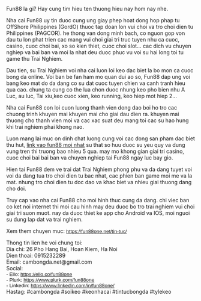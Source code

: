 <p>Fun88 la gi? Hay cung tim hieu ten thuong hieu nay hom nay nhe.</p>

<p>Nha cai Fun88 uy tin duoc cung ung giay phep hoat dong hop phap tu OffShore Philippines (GordO) thuoc tap doan lon vui choi va tro choi dien tu Philippines (PAGCOR). he thong van dong minh bach, co nguon gop von dau tu lon phat trien cac mang vui choi giai tri truc tuyen nhu ca cuoc, casino, cuoc choi bai, xo so kien thiet, cuoc choi slot&hellip; cac dich vu chuyen nghiep va bai ban va moi la nhat deu duoc phuc vu voi su hai long toi tu game thu Trai Nghiem.</p>

<p>Dau tien, su Trai Nghiem voi nha cai luon loi keo dac biet la bo mon ca cuoc bong da online. Voi ban be fan ham mo quan dui ao so, Fun88 dap ung voi bang keo mat do da dang co su dat cuoc tuyen chien va canh tranh hieu qua cao. chung ta cung co the lua chon duoc nhung keo pho bien nhu A Luc, au luc, Tai xiu,keo cuoc xien, keo running, keo hiep mot hiep 2&hellip;</p>

<p>Nha cai Fun88 con loi cuon luong thanh vien dong dao boi ho tro cac chuong trinh khuyen mai khuyen mai cho giai dau dien ra. khuyen mai thuong cho thanh vien moi va cac xac suat deu mang toi cac su hao hung khi trai nghiem phai khong nao.</p>

<p>Luon mang lai muc on dinh chat luong cung voi cac dong san pham dac biet thu hut, <a href="https://fun88one.net/">link vao fun88 moi nhat</a> su that so huu duoc su yeu quy va dung vung tren thi truong bao nhieu 5 qua. may mo khong gian giai tri casino, cuoc choi bai bai ban va chuyen nghiep tai Fun88 ngay luc bay gio.</p>

<p>Hien tai Fun88 dem ve trai dat Trai Nghiem phong phu va da dang tuyet voi voi da dang tua tro choi dien tu bac nhat, cac phien ban game moi me va la mat. nhung tro choi dien tu doc dao va khac biet va nhieu giai thuong dang cho doi.</p>

<p>Truy cap vao nha cai Fun88 cho moi hinh thuc cung da dang. chi viec ban co ket noi internet thi moi cau hinh may deu duoc bo tro trai nghiem vui choi giai tri suon muot. nay da duoc thiet ke app cho Android va IOS, moi nguoi su dung lap dat va trai nghiem.</p>

<p>Xem them chuyen muc:&nbsp;<span style="color:rgb(17, 85, 204); font-family:arial; font-size:10pt"><a class="in-cell-link" href="https://fun88one.net/tin-tuc/" target="_blank">https://fun88one.net/tin-tuc/</a></span></p>

<p>Thong tin lien he voi chung toi:<br />
Dia chi: 26 Pho Hang Bai, Hoan Kiem, Ha Noi<br />
Dien thoai: 0915232289<br />
Email: cambongda.net@gmail.com<br />
Social:&nbsp;<br />
<span style="color:rgb(0, 0, 0); font-family:arial; font-size:10pt"><span style="font-size:10pt">- Ello: </span><span style="color:rgb(17, 85, 204); font-size:10pt"><a class="in-cell-link" href="https://ello.co/fun88one" target="_blank">https://ello.co/fun88one</a></span><br />
<span style="font-size:10pt">- Plurk: </span><span style="color:rgb(17, 85, 204); font-size:10pt"><a class="in-cell-link" href="https://www.plurk.com/fun88one" target="_blank">https://www.plurk.com/fun88one</a></span><br />
<span style="font-size:10pt">- Linkedin: </span><span style="color:rgb(17, 85, 204); font-size:10pt"><a class="in-cell-link" href="https://www.linkedin.com/in/fun88one/" target="_blank">https://www.linkedin.com/in/fun88one/</a></span></span><br />
Hastag: #cambongda #soikeo #keonhacai #tintucbongda #tylekeo</p>
